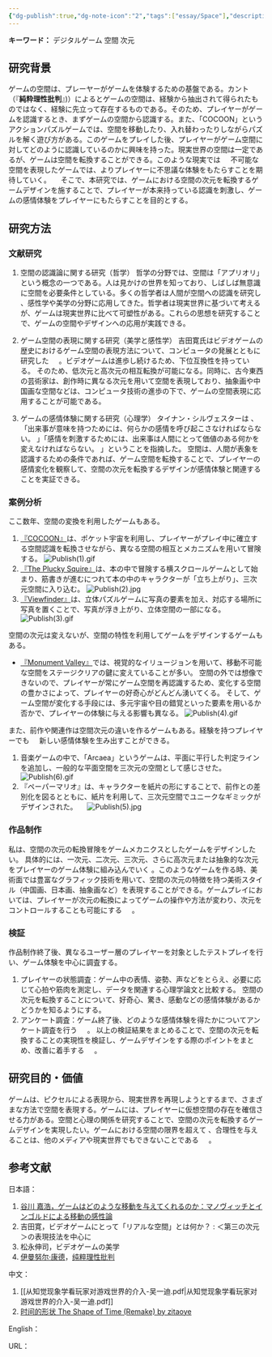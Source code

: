 ```yaml
---
{"dg-publish":true,"dg-note-icon":"2","tags":["essay/Space"],"description":"ゲームにおける空間の次元を転換するゲームデザインを施することで、プレイヤーが本来持っている認識を刺激し、ゲームの感情体験をプレイヤーにもたらす研究である。","type":"长期","creation date":"2024-07-17","completion date":"2024-07-19","permalink":"/900.Publish/空間の次元を転換するゲームデザイン研究——デジタルゲームにおける/","dgPassFrontmatter":true,"noteIcon":"2"}
---
```


**キーワード：** デジタルゲーム 空間 次元

## 研究背景
ゲームの空間は、プレーヤーがゲームを体験するための基盤である。カント（『**純粋理性批判**』)）によるとゲームの空間は、経験から抽出されて得られたものではなく、経験に先立って存在するものである。そのため、プレイヤーがゲームを認識するとき、まずゲームの空間から認識する。また、「COCOON」というアクションパズルゲームでは、空間を移動したり、入れ替わったりしながらパズルを解く遊び方がある。このゲームをプレイした後、プレイヤーがゲーム空間に対してどのように認識しているのかに興味を持った。現実世界の空間は一定であるが、ゲームは空間を転換することができる。このような現実では     不可能な空間を表現したゲームでは、よりプレイヤーに不思議な体験をもたらすことを期待していく。    
そこで、本研究では、ゲームにおける空間の次元を転換するゲームデザインを施することで、プレイヤーが本来持っている認識を刺激し、ゲームの感情体験をプレイヤーにもたらすことを目的とする。

## 研究方法
### 文献研究
1. 空間の認識論に関する研究（哲学）
哲学の分野では、空間は「アプリオリ」という概念の一つである。人は見かけの世界を知っており、しばしば無意識に空間を必要条件としている。多くの哲学者は人間が空間への認識を研究し 、感性学や美学の分野に応用してきた。哲学者は現実世界に基づいて考えるが、ゲームは現実世界に比べて可塑性がある。これらの思想を研究することで、ゲームの空間やデザインへの応用が実践できる。

2. ゲーム空間の表現に関する研究（美学と感性学）
吉田寛氏はビデオゲームの歴史におけるゲーム空間の表現方法について、コンピュータの発展とともに研究した     。ビデオゲームは進歩し続けるため、下位互換性を持っている。 そのため、低次元と高次元の相互転換が可能になる。同時に、古今東西の芸術家は、創作時に異なる次元を用いて空間を表現しており、抽象画や中国画な空間などは、コンピュータ技術の進歩の下で、ゲームの空間表現に応用することが可能である。

3. ゲームの感情体験に関する研究（心理学）
タイナン・シルヴェスターは 、「出来事が意味を持つためには、何らかの感情を呼び起こさなければならない。 」「感情を刺激するためには、出来事は人間にとって価値のある何かを変えなければならない。 」ということを指摘した。
空間は、人間が表象を認識するための条件であれば、ゲーム空間を転換することで、プレイヤーの感情変化を観察して、空間の次元を転換するデザインが感情体験と関連することを実証できる。    

### 案例分析
ここ数年、空間の変換を利用したゲームもある。
1. [『COCOON』](https://store.steampowered.com/app/1497440/COCOON/)は、ポケット宇宙を利用し、プレイヤーがプレイ中に確立する空間認識を転換させながら、異なる空間の相互とメカニズムを用いて冒険する。
	![Publish(1).gif](/img/user/700.Attachments/Publish(1).gif)
2. [『The Plucky Squire』](https://store.steampowered.com/app/1627570/_/)は、本の中で冒険する横スクロールゲームとして始まり、筋書きが進むにつれて本の中のキャラクターが「立ち上がり」、三次元空間に入り込む。
	![Publish(2).jpg](/img/user/700.Attachments/Publish(2).jpg)
3. [『Viewfinder』](https://store.steampowered.com/app/1382070/Viewfinder/?l=japanese)は、立体パズルゲームに写真の要素を加え、対応する場所に写真を置くことで、写真が浮き上がり、立体空間の一部になる。
	![Publish(3).gif](/img/user/700.Attachments/Publish(3).gif)

空間の次元は変えないが、空間の特性を利用してゲームをデザインするゲームもある。
- [『Monument Valley』](https://store.steampowered.com/app/1927720/Monument_Valley_Panoramic_Edition/)では、視覚的なイリュージョンを用いて、移動不可能な空間をステージクリアの鍵に変えていることが多い。 空間の外では想像できないので、プレイヤーが常にゲーム空間を再認識するため、変化する空間の豊かさによって、プレイヤーの好奇心がどんどん湧いてくる。 そして、ゲーム空間が変化する手段には、多元宇宙や目の錯覚といった要素を用いるか否かで、プレイヤーの体験に与える影響も異なる。
	![Publish(4).gif](/img/user/700.Attachments/Publish(4).gif)

また、前作や関連作は空間次元の違いを作るゲームもある。経験を持つプレイヤーでも     新しい感情体験を生み出すことができる。
1. 音楽ゲームの中で、「Arcaea」というゲームは、平面に平行した判定ラインを追加し、一般的な平面空間を三次元の空間として感じさせた。
	![Publish(6).gif](/img/user/700.Attachments/Publish(6).gif)
2. 『ペーパーマリオ』は、キャラクターを紙片の形にすることで、前作との差別化を図るとともに、紙片を利用して、三次元空間でユニークなギミックがデザインされた。    
	![Publish(5).jpg](/img/user/700.Attachments/Publish(5).jpg)

### 作品制作
私は、空間の次元の転換冒険をゲームメカニクスとしたゲームをデザインしたい。 具体的には、一次元、二次元、三次元、さらに高次元または抽象的な次元をプレイヤーのゲーム体験に組み込んでいく 。このようなゲームを作る時、美術面では豊富なグラフィック技術を用いて、空間の次元の特徴を持つ美術スタイル（中国画、日本画、抽象画など）を表現することができる。ゲームプレイにおいては、プレイヤーが次元の転換によってゲームの操作や方法が変わり、次元をコントロールすることも可能にする     。

### 検証
作品制作終了後、異なるユーザー層のプレイヤーを対象としたテストプレイを行い、ゲーム体験を中心に調査する。    
1. プレイヤーの状態調査：ゲーム中の表情、姿勢、声などをとらえ、必要に応じて心拍や筋肉を測定し、データを関連する心理学論文と比較する。 空間の次元を転換することについて、好奇心、驚き、感動などの感情体験があるかどうかを知るようにする。
2. アンケート調査：ゲーム終了後、どのような感情体験を得たかについてアンケート調査を行う     。
以上の検証結果をまとめることで、空間の次元を転換することの実現性を検証し、ゲームデザインをする際のポイントをまとめ、改善に着手する     。

## 研究目的・価値
ゲームは、ピクセルによる表現から、現実世界を再現しようとするまで、さまざまな方法で空間を表現する。ゲームには、プレイヤーに仮想空間の存在を確信させる力がある。空間と心理の関係を研究することで、空間の次元を転換するゲームデザインを実現したい。ゲームにおける空間の限界を超えて 、合理性を与えることは、他のメディアや現実世界でもできないことである     。

## 参考文献
日本語：
1. [谷川 嘉浩，ゲームはどのような移動を与えてくれるのか：マノヴィッチとインゴルドによる移動の感性論](https://ritsumei.repo.nii.ac.jp/records/13386)
2. 吉田寛，ビデオゲームにとって「リアルな空間」とは何か？ : ＜第三の次元＞の表現技法を中心に
3. 松永伸司，ビデオゲームの美学
4. [伊曼努尔·康德](https://zh.wikipedia.org/zh-cn/%E4%BC%8A%E6%9B%BC%E5%8A%AA%E5%B0%94%C2%B7%E5%BA%B7%E5%BE%B7)，[纯粹理性批判](https://zh.wikipedia.org/wiki/%E7%BA%AF%E7%B2%B9%E7%90%86%E6%80%A7%E6%89%B9%E5%88%A4)

中文：
1. [[从知觉现象学看玩家对游戏世界的介入-吴一迪.pdf\|从知觉现象学看玩家对游戏世界的介入-吴一迪.pdf]]
2. [时间的形状 The Shape of Time (Remake) by zitaoye](https://yezi.itch.io/time)

English：

URL：